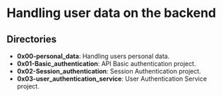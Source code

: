 # Handling user data on the backend
## Directories
- **0x00-personal_data**: Handling users personal data.
- **0x01-Basic_authentication**: API Basic authentication project.
- **0x02-Session_authentication**: Session Authentication project.
- **0x03-user_authentication_service**: User Authentication Service project.
